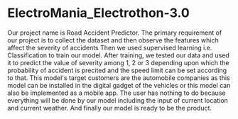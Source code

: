 # ElectroMania_Electrothon-3.0
Our project name is Road Accident Predictor. 
The primary requirement of our project is to collect the dataset and then observe the features which affect the severity of accidents
Then we used supervised learning i.e. Classification to train our model.
After training, we tested our data and used it to predict the value of severity among 1, 2 or 3 depending upon which the probability of accident is precited and 
the speed limit can be set according to that.
This model's target customers are the automobile companies as this model can be installed in the digital gadget of the vehicles or this model can also be implemented as a mobile
app.
The user has nothing to do because everything will be done by our model including the input of current location and current weather.
And finally our model is ready to be the product.
